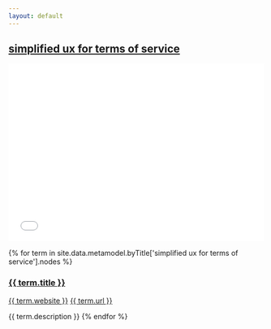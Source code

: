 ```yaml
---
layout: default
---
```

<style>
.initial-content {
  padding-left:5%;
  padding-right:25px;
}
iframe {
  background: url('/loader.jpg') no-repeat center top;
  background-size: 150px 150px;
  min-height: 350px;
}
</style>

## <a href='/_pages/embed?t=simplified ux for terms of service'>simplified ux for terms of service</a>

<iframe style='border:0px;background=white;' width='100%' src='{{site.data.urls.unitiddler}}/#simplified ux for terms of service'></iframe>

{% for term in site.data.metamodel.byTitle['simplified ux for terms of service'].nodes %}
### <a href='/_pages/embed?t={{ term.title | url_encode }}'>{{ term.title }}</a>

<a href='{{ term.website | url_encode }}'>{{ term.website }}</a>
<a href='{{ term.url | url_encode }}'>{{ term.url }}</a>

{{ term.description }}
{% endfor %}
